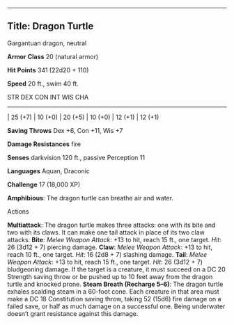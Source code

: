 -------------------------
Title: Dragon Turtle
-------------------------


Gargantuan dragon, neutral

**Armor Class** 20 (natural armor)

**Hit Points** 341 (22d20 + 110)

**Speed** 20 ft., swim 40 ft.

  STR         DEX         CON         INT         WIS         CHA
  ----------- ----------- ----------- ----------- ----------- -----------
  | 25 (+7)   | 10 (+0)   | 20 (+5)   | 10 (+0)   | 12 (+1)   | 12 (+1)

**Saving Throws** Dex +6, Con +11, Wis +7

**Damage Resistances** fire

**Senses** darkvision 120 ft., passive Perception 11

**Languages** Aquan, Draconic

**Challenge** 17 (18,000 XP)


**Amphibious**: The dragon turtle can breathe air and water.


Actions

**Multiattack**: The dragon turtle makes three attacks: one with its
    bite and two with its claws. It can make one tail attack in place of
    its two claw attacks.
**Bite**: *Melee Weapon Attack*: +13 to hit, reach 15 ft.,
    one target. *Hit*: 26 (3d12 + 7) piercing damage.
**Claw**: *Melee Weapon Attack*: +13 to hit, reach 10 ft.,
    one target. *Hit*: 16 (2d8 + 7) slashing damage.
**Tail**: *Melee Weapon Attack*: +13 to hit, reach 15 ft.,
    one target. *Hit*: 26 (3d12 + 7) bludgeoning damage. If the target
    is a creature, it must succeed on a DC 20 Strength saving throw or
    be pushed up to 10 feet away from the dragon turtle and
    knocked prone.
**Steam Breath (Recharge 5–6)**: The dragon turtle exhales scalding
    steam in a 60-foot cone. Each creature in that area must make a DC
    18 Constitution saving throw, taking 52 (15d6) fire damage on a
    failed save, or half as much damage on a successful one. Being
    underwater doesn’t grant resistance against this damage.
